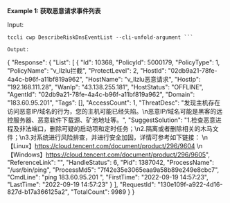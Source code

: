**Example 1: 获取恶意请求事件列表**



Input: 

```
tccli cwp DescribeRiskDnsEventList --cli-unfold-argument ```

Output: 
```
{
    "Response": {
        "List": [
            {
                "Id": 10368,
                "PolicyId": 5000179,
                "PolicyType": 1,
                "PolicyName": "v_llzlu拦截",
                "ProtectLevel": 2,
                "HostId": "02db9a21-78fe-4a4c-b96f-a11bf819a962",
                "HostName": "v_llzlu恶意请求",
                "HostIp": "192.168.111.28",
                "WanIp": "43.138.255.181",
                "HostStatus": "OFFLINE",
                "AgentId": "02db9a21-78fe-4a4c-b96f-a11bf819a962",
                "Domain": "183.60.95.201",
                "Tags": [],
                "AccessCount": 1,
                "ThreatDesc": "发现主机存在访问恶意IP/域名的行为，您的主机可能已经失陷。\n恶意IP/域名可能是黑客的远控服务器、恶意软件下载源、矿池地址等。",
                "SuggestSolution": "1.检查恶意进程及非法端口，删除可疑的启动项和定时任务；\n2.隔离或者删除相关的木马文件；\n3.对系统进行风险排查，并进行安全加固，详情可参考如下链接： \n【Linux】https://cloud.tencent.com/document/product/296/9604 \n【Windows】https://cloud.tencent.com/document/product/296/9605",
                "ReferenceLink": "",
                "HandleStatus": 6,
                "Pid": 1387042,
                "ProcessName": "/usr/bin/ping",
                "ProcessMd5": "7f42e35e3065eaa9a58b89e249e8cbc7",
                "CmdLine": "ping 183.60.95.201 ",
                "FirstTime": "2022-09-19 14:57:23",
                "LastTime": "2022-09-19 14:57:23"
            }
        ],
        "RequestId": "130e109f-a922-4d16-827d-b17a366125a2",
        "TotalCount": 9989
    }
}
```

